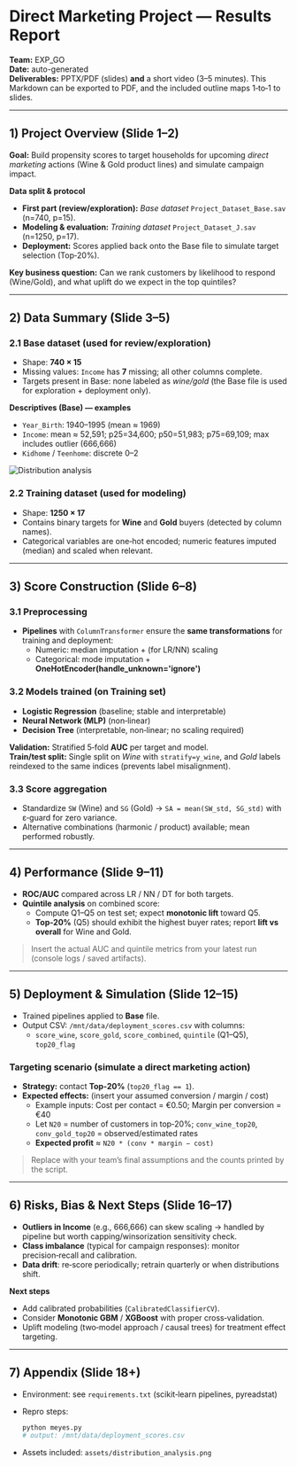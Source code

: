 # Direct Marketing Project — Results Report

**Team:** EXP_GO  
**Date:** auto-generated  
**Deliverables:** PPTX/PDF (slides) **and** a short video (3–5 minutes). This Markdown can be exported to PDF, and the included outline maps 1‑to‑1 to slides.

---

## 1) Project Overview (Slide 1–2)
**Goal:** Build propensity scores to target households for upcoming *direct marketing* actions (Wine & Gold product lines) and simulate campaign impact.

**Data split & protocol**
- **First part (review/exploration):** *Base dataset* `Project_Dataset_Base.sav` (n=740, p=15).
- **Modeling & evaluation:** *Training dataset* `Project_Dataset_J.sav` (n=1250, p=17).
- **Deployment:** Scores applied back onto the Base file to simulate target selection (Top‑20%).

**Key business question:** Can we rank customers by likelihood to respond (Wine/Gold), and what uplift do we expect in the top quintiles?

---

## 2) Data Summary (Slide 3–5)
### 2.1 Base dataset (used for review/exploration)
- Shape: **740 × 15**
- Missing values: `Income` has **7** missing; all other columns complete.
- Targets present in Base: none labeled as *wine/gold* (the Base file is used for exploration + deployment only).

**Descriptives (Base) — examples**
- `Year_Birth`: 1940–1995 (mean ≈ 1969)
- `Income`: mean ≈ 52,591; p25=34,600; p50=51,983; p75=69,109; max includes outlier (666,666)
- `Kidhome` / `Teenhome`: discrete 0–2

![Distribution analysis](assets/distribution_analysis.png)

### 2.2 Training dataset (used for modeling)
- Shape: **1250 × 17**
- Contains binary targets for **Wine** and **Gold** buyers (detected by column names).
- Categorical variables are one‑hot encoded; numeric features imputed (median) and scaled when relevant.

---

## 3) Score Construction (Slide 6–8)
### 3.1 Preprocessing
- **Pipelines** with `ColumnTransformer` ensure the **same transformations** for training and deployment:
  - Numeric: median imputation + (for LR/NN) scaling
  - Categorical: mode imputation + **OneHotEncoder(handle_unknown='ignore')**

### 3.2 Models trained (on Training set)
- **Logistic Regression** (baseline; stable and interpretable)
- **Neural Network (MLP)** (non‑linear)
- **Decision Tree** (interpretable, non‑linear; no scaling required)

**Validation:** Stratified 5‑fold **AUC** per target and model.  
**Train/test split:** Single split on *Wine* with `stratify=y_wine`, and *Gold* labels reindexed to the same indices (prevents label misalignment).

### 3.3 Score aggregation
- Standardize `SW` (Wine) and `SG` (Gold) → `SA = mean(SW_std, SG_std)` with ε‑guard for zero variance.
- Alternative combinations (harmonic / product) available; mean performed robustly.

---

## 4) Performance (Slide 9–11)
- **ROC/AUC** compared across LR / NN / DT for both targets.
- **Quintile analysis** on combined score:
  - Compute Q1–Q5 on test set; expect **monotonic lift** toward Q5.
  - **Top‑20%** (Q5) should exhibit the highest buyer rates; report **lift vs overall** for Wine and Gold.

> Insert the actual AUC and quintile metrics from your latest run (console logs / saved artifacts).

---

## 5) Deployment & Simulation (Slide 12–15)
- Trained pipelines applied to **Base** file.
- Output CSV: `/mnt/data/deployment_scores.csv` with columns:
  - `score_wine`, `score_gold`, `score_combined`, `quintile` (Q1–Q5), `top20_flag`

### Targeting scenario (simulate a direct marketing action)
- **Strategy:** contact **Top‑20%** (`top20_flag == 1`).
- **Expected effects:** (insert your assumed conversion / margin / cost)
  - Example inputs: Cost per contact = €0.50; Margin per conversion = €40
  - Let `N20` = number of customers in top‑20%; `conv_wine_top20`, `conv_gold_top20` = observed/estimated rates
  - **Expected profit** ≈ `N20 * (conv * margin − cost)`

> Replace with your team’s final assumptions and the counts printed by the script.

---

## 6) Risks, Bias & Next Steps (Slide 16–17)
- **Outliers in Income** (e.g., 666,666) can skew scaling → handled by pipeline but worth capping/winsorization sensitivity check.
- **Class imbalance** (typical for campaign responses): monitor precision‑recall and calibration.
- **Data drift**: re‑score periodically; retrain quarterly or when distributions shift.

**Next steps**
- Add calibrated probabilities (`CalibratedClassifierCV`).
- Consider **Monotonic GBM** / **XGBoost** with proper cross‑validation.
- Uplift modeling (two‑model approach / causal trees) for treatment effect targeting.

---

## 7) Appendix (Slide 18+)
- Environment: see `requirements.txt` (scikit‑learn pipelines, pyreadstat)
- Repro steps:

  ```bash
  python meyes.py
  # output: /mnt/data/deployment_scores.csv
  ```
- Assets included: `assets/distribution_analysis.png`

